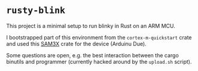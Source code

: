 # `rusty-blink`

This project is a minimal setup to run blinky in Rust on an ARM MCU.

I bootstrapped part of this environment from the 
`cortex-m-quickstart` crate and used this [SAM3X](https://github.com/klangner/sam3x) crate for the device (Arduinu Due).

Some questions are open, e.g. the best interaction between the cargo binutils and programmer (currently hacked around by the `upload.sh` script).
